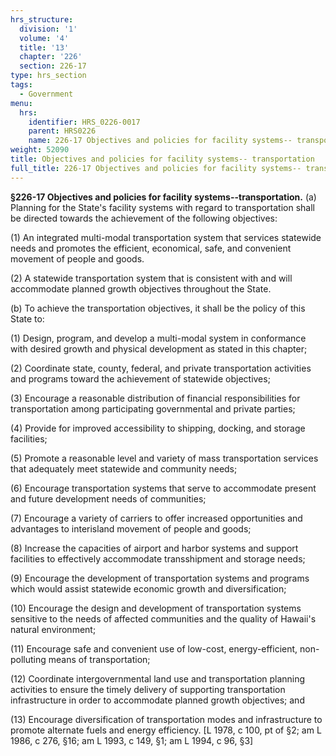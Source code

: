 ```yaml
---
hrs_structure:
  division: '1'
  volume: '4'
  title: '13'
  chapter: '226'
  section: 226-17
type: hrs_section
tags:
  - Government
menu:
  hrs:
    identifier: HRS_0226-0017
    parent: HRS0226
    name: 226-17 Objectives and policies for facility systems-- transportation
weight: 52090
title: Objectives and policies for facility systems-- transportation
full_title: 226-17 Objectives and policies for facility systems-- transportation
---
```

**§226-17 Objectives and policies for facility systems--transportation.** (a) Planning for the State's facility systems with regard to transportation shall be directed towards the achievement of the following objectives:

(1) An integrated multi-modal transportation system that services statewide needs and promotes the efficient, economical, safe, and convenient movement of people and goods.

(2) A statewide transportation system that is consistent with and will accommodate planned growth objectives throughout the State.

(b) To achieve the transportation objectives, it shall be the policy of this State to:

(1) Design, program, and develop a multi-modal system in conformance with desired growth and physical development as stated in this chapter;

(2) Coordinate state, county, federal, and private transportation activities and programs toward the achievement of statewide objectives;

(3) Encourage a reasonable distribution of financial responsibilities for transportation among participating governmental and private parties;

(4) Provide for improved accessibility to shipping, docking, and storage facilities;

(5) Promote a reasonable level and variety of mass transportation services that adequately meet statewide and community needs;

(6) Encourage transportation systems that serve to accommodate present and future development needs of communities;

(7) Encourage a variety of carriers to offer increased opportunities and advantages to interisland movement of people and goods;

(8) Increase the capacities of airport and harbor systems and support facilities to effectively accommodate transshipment and storage needs;

(9) Encourage the development of transportation systems and programs which would assist statewide economic growth and diversification;

(10) Encourage the design and development of transportation systems sensitive to the needs of affected communities and the quality of Hawaii's natural environment;

(11) Encourage safe and convenient use of low-cost, energy-efficient, non-polluting means of transportation;

(12) Coordinate intergovernmental land use and transportation planning activities to ensure the timely delivery of supporting transportation infrastructure in order to accommodate planned growth objectives; and

(13) Encourage diversification of transportation modes and infrastructure to promote alternate fuels and energy efficiency. [L 1978, c 100, pt of §2; am L 1986, c 276, §16; am L 1993, c 149, §1; am L 1994, c 96, §3]